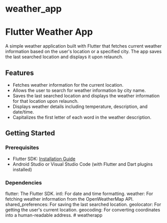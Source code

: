 # weather_app
# Flutter Weather App

A simple weather application built with Flutter that fetches current weather information based on the user's location or a specified city. The app saves the last searched location and displays it upon relaunch.

## Features

- Fetches weather information for the current location.
- Allows the user to search for weather information by city name.
- Saves the last searched location and displays the weather information for that location upon relaunch.
- Displays weather details including temperature, description, and date/time.
- Capitalizes the first letter of each word in the weather description.

## Getting Started
### Prerequisites

- Flutter SDK: [Installation Guide](https://flutter.dev/docs/get-started/install)
- Android Studio or Visual Studio Code (with Flutter and Dart plugins installed)

### Dependencies
flutter:                      The Flutter SDK.
intl:                         For date and time formatting.
weather:                      For fetching weather information from the OpenWeatherMap API.
shared_preferences:           For saving the last searched location.
geolocator:                   For getting the user's current location.
geocoding:                    For converting coordinates into a human-readable address.
#   w e a t h e r a p p 
